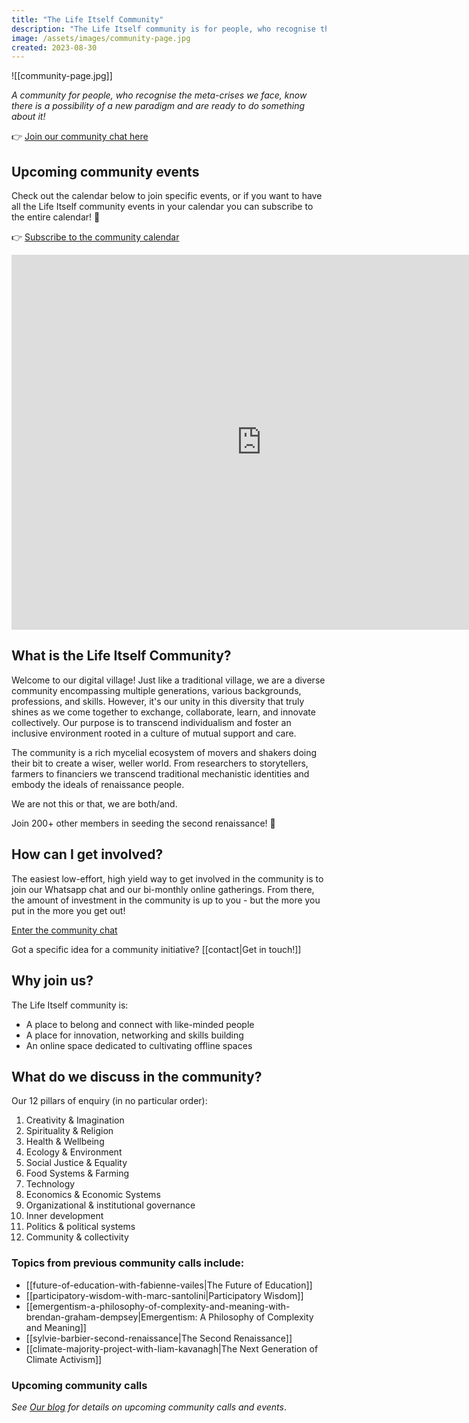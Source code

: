 ```yaml
---
title: "The Life Itself Community"
description: "The Life Itself community is for people, who recognise the meta-crises we face, know there is a possibility of a new paradigm and are ready to do something about it!"
image: /assets/images/community-page.jpg
created: 2023-08-30
---
```


![[community-page.jpg]]

_A community for people, who recognise the meta-crises we face, know there is a possibility of a new paradigm and are ready to do something about it!_

👉 [Join our community chat here](https://chat.whatsapp.com/JNJCTZugNQn1fq89xbHtfA) 

## Upcoming community events

Check out the calendar below to join specific events, or if you want to have all the Life Itself community events in your calendar you can subscribe to the entire calendar! 🎉

👉 [Subscribe to the community calendar](https://calendar.google.com/calendar/u/0?cid=Y19kMDY0NjNiYzhiZmU4YWVlNjI1OTkyMTBmNDI3YzMxNzY0YjhkMjFlYmRhZWY5MDhlNTBhMGYyZWE0YTM1ODVlQGdyb3VwLmNhbGVuZGFyLmdvb2dsZS5jb20)

<iframe src="https://calendar.google.com/calendar/embed?height=600&wkst=2&bgcolor=%23f0ca5e&ctz=Africa%2FCeuta&hl=en_GB&showPrint=0&showTitle=0&showCalendars=0&src=Y19kMDY0NjNiYzhiZmU4YWVlNjI1OTkyMTBmNDI3YzMxNzY0YjhkMjFlYmRhZWY5MDhlNTBhMGYyZWE0YTM1ODVlQGdyb3VwLmNhbGVuZGFyLmdvb2dsZS5jb20&color=%23E4C441" style={{border-width: "0"}} width="800" height="600" frameborder="0" scrolling="no"></iframe>

## What is the Life Itself Community?

Welcome to our digital village! Just like a traditional village, we are a diverse community encompassing multiple generations, various backgrounds, professions, and skills. However, it's our unity in this diversity that truly shines as we come together to exchange, collaborate, learn, and innovate collectively. Our purpose is to transcend individualism and foster an inclusive environment rooted in a culture of mutual support and care.

The community is a rich mycelial ecosystem of movers and shakers doing their bit to create a wiser, weller world. From researchers to storytellers, farmers to financiers we transcend traditional mechanistic identities and embody the ideals of renaissance people.

We are not this or that, we are both/and.

Join 200+ other members in seeding the second renaissance! 🎉
## How can I get involved?

The easiest low-effort, high yield way to get involved in the community is to join our Whatsapp chat and our bi-monthly online gatherings. From there, the amount of investment in the community is up to you - but the more you put in the more you get out!

[Enter the community chat](https://chat.whatsapp.com/JNJCTZugNQn1fq89xbHtfA)


Got a specific idea for a community initiative? [[contact|Get in touch!]]

## Why join us?

The Life Itself community is:
- A place to belong and connect with like-minded people
- A place for innovation, networking and skills building
- An online space dedicated to cultivating offline spaces

## What do we discuss in the community?

Our 12 pillars of enquiry (in no particular order):

1. Creativity & Imagination
2. Spirituality & Religion
3. Health & Wellbeing
4. Ecology & Environment
5. Social Justice & Equality
6. Food Systems & Farming
7. Technology
8. Economics & Economic Systems
9. Organizational & institutional governance
10. Inner development
11. Politics & political systems
12. Community & collectivity

### Topics from previous community calls include:

- [[future-of-education-with-fabienne-vailes|The Future of Education]]
- [[participatory-wisdom-with-marc-santolini|Participatory Wisdom]]
- [[emergentism-a-philosophy-of-complexity-and-meaning-with-brendan-graham-dempsey|Emergentism: A Philosophy of Complexity and Meaning]]
- [[sylvie-barbier-second-renaissance|The Second Renaissance]]
- [[climate-majority-project-with-liam-kavanagh|The Next Generation of Climate Activism]] 

### Upcoming community calls

_See [Our blog](https://lifeitself.org/blog) for details on upcoming community calls and events_.
